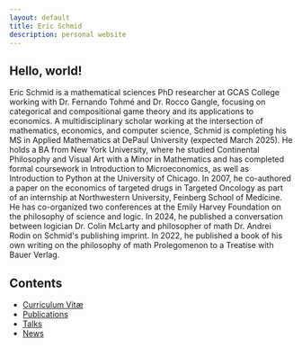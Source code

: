 ```yaml
---
layout: default
title: Eric Schmid
description: personal website
---
```


## Hello, world!

Eric Schmid is a mathematical sciences PhD researcher at GCAS College working with Dr. Fernando Tohmé and Dr. Rocco Gangle, focusing on categorical and compositional game theory and its applications to economics. A multidisciplinary scholar working at the intersection of mathematics, economics, and computer science, Schmid is completing his MS in Applied Mathematics at DePaul University (expected March 2025). He holds a BA from New York University, where he studied Continental Philosophy and Visual Art with a Minor in Mathematics and has completed formal coursework in Introduction to Microeconomics, as well as Introduction to Python at the University of Chicago. In 2007, he co-authored a paper on the economics of targeted drugs in Targeted Oncology as part of an internship at Northwestern University, Feinberg School of Medicine. He has co-organized two conferences at the Emily Harvey Foundation on the philosophy of science and logic. In 2024, he published a conversation between logician Dr. Colin McLarty and philosopher of math Dr. Andrei Rodin on Schmid's publishing imprint. In 2022, he published a book of his own writing on the philosophy of math Prolegomenon to a Treatise with Bauer Verlag.

## Contents

* [Curriculum Vitæ](cv/resume.pdf)
* [Publications](publications)
* [Talks](talks)
* [News](news)
